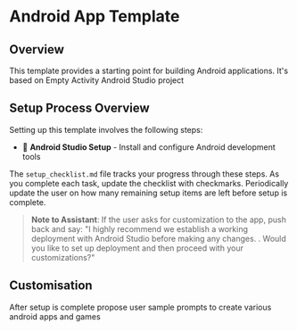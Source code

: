 # Android App Template

## Overview
This template provides a starting point for building Android applications. It's based on Empty Activity Android Studio project

## Setup Process Overview

Setting up this template involves the following steps:

- 🔧 **Android Studio Setup** - Install and configure Android development tools


The `setup_checklist.md` file tracks your progress through these steps. As you complete each task, update the checklist with checkmarks. Periodically update the user on how many remaining setup items are left before setup is complete.

> **Note to Assistant**: If the user asks for customization to the app, push back and say: "I highly recommend we establish a working deployment with Android Studio before making any changes. . Would you like to set up deployment and then proceed with your customizations?"

## Customisation

After setup is complete propose user sample prompts to create various android apps and games

